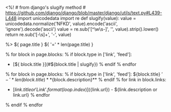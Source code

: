 <%!
    # from django's slugify method
    # https://github.com/django/django/blob/master/django/utils/text.py#L439-L448
    import unicodedata
    import re
    def slugify(value):
        value = unicodedata.normalize('NFKD', value).encode('ascii', 'ignore').decode('ascii')
        value = re.sub('[^\w\s-]', '', value).strip().lower()
        return re.sub('[-\s]+', '-', value)

%>
${ page.title }
${ '=' * len(page.title) }

% for block in page.blocks:
% if block.type in ['link', 'feed']:
- [${ block.title }](#${block.title | slugify})
% endif
% endfor

% for block in page.blocks:
% if block.type in ['link', 'feed']:
${block.title}
${'-' * len(block.title)}
% if block.description:
**${block.description}**
% endif
% for link in block.links:
- [${link.title or 'Link {}'.format(loop.index)}](${link.url}) - ${link.description or link.url}
% endfor

% endif
% endfor
